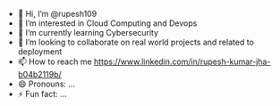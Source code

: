 - 👋 Hi, I’m @rupesh109
- 👀 I’m interested in Cloud Computing and Devops
- 🌱 I’m currently learning Cybersecurity
- 💞️ I’m looking to collaborate on real world projects and related to deployment
- 📫 How to reach me https://www.linkedin.com/in/rupesh-kumar-jha-b04b2119b/
- 😄 Pronouns: ...
- ⚡ Fun fact: ...

<!---
rupesh109/rupesh109 is a ✨ special ✨ repository because its `README.md` (this file) appears on your GitHub profile.
You can click the Preview link to take a look at your changes.
--->
